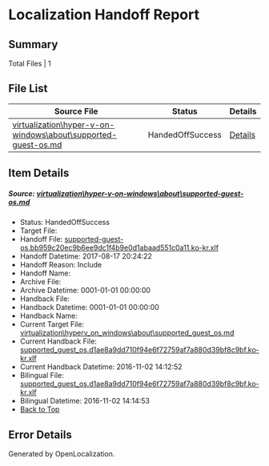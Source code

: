 # <a name='report-top'></a> Localization Handoff Report

## Summary
 Total Files | 1

## File List
 Source File | Status | Details 
 ----------- | ------ | ------- 
 [virtualization\hyper-v-on-windows\about\supported-guest-os.md](https://github.com/Microsoft/Virtualization-Documentation-Private/blob/63e890ad2caae3ce55503af81c6c5ff0d1e630f6/virtualization/hyper-v-on-windows/about/supported-guest-os.md) | HandedOffSuccess | [Details](#ac1ec3740cfa75acd8c005df3f67531c693cd914110)

## Item Details
##### <a name='ac1ec3740cfa75acd8c005df3f67531c693cd914110'></a> Source: [virtualization\hyper-v-on-windows\about\supported-guest-os.md](https://github.com/Microsoft/Virtualization-Documentation-Private/blob/63e890ad2caae3ce55503af81c6c5ff0d1e630f6/virtualization/hyper-v-on-windows/about/supported-guest-os.md)
* Status: HandedOffSuccess
* Target File: 
* Handoff File: [supported-guest-os.bb959c20ec9b6ee9dc1f4b9e0d1abaad551c0a11.ko-kr.xlf](https://github.com/MicrosoftDocs/Virtualization-Documentation-Private.handoff/blob/7d7838e24976cd9b5e04319b7c73fcaa2face26f/ol-handoff/MicrosoftDocs/Virtualization-Documentation-Private.ko-kr/live/supported-guest-os.bb959c20ec9b6ee9dc1f4b9e0d1abaad551c0a11.ko-kr.xlf)
* Handoff Datetime: 2017-08-17 20:24:22
* Handoff Reason: Include
* Handoff Name: 
* Archive File: 
* Archive Datetime: 0001-01-01 00:00:00
* Handback File: 
* Handback Datetime: 0001-01-01 00:00:00
* Handback Name: 
* Current Target File: [virtualization\hyperv_on_windows\about\supported_guest_os.md](https://github.com/MicrosoftDocs/Virtualization-Documentation-Private.ko-kr/blob/cb2bd068d5e690d25d0befe5a4ec17e8f1affb32/virtualization/hyperv_on_windows/about/supported_guest_os.md)
* Current Handback File: [supported_guest_os.d1ae8a9dd710f94e6f72759af7a880d39bf8c9bf.ko-kr.xlf](https://github.com/MicrosoftDocs/Virtualization-Documentation-Private.handback/blob/40e3dbc6b70ef50e8347a9907c9aa783b0b215db/ol-handback/Microsoft/Virtualization-Documentation-Private.ko-kr/live/supported_guest_os.d1ae8a9dd710f94e6f72759af7a880d39bf8c9bf.ko-kr.xlf)
* Current Handback Datetime: 2016-11-02 14:12:52
* Bilingual File: [supported_guest_os.d1ae8a9dd710f94e6f72759af7a880d39bf8c9bf.ko-kr.xlf](https://github.com/MicrosoftDocs/Virtualization-Documentation-Private.handback/blob/40e3dbc6b70ef50e8347a9907c9aa783b0b215db/ol-handback/Microsoft/Virtualization-Documentation-Private.ko-kr/live/supported_guest_os.d1ae8a9dd710f94e6f72759af7a880d39bf8c9bf.ko-kr.xlf)
* Bilingual Datetime: 2016-11-02 14:14:53
* [Back to Top](#report-top)


## Error Details

Generated by OpenLocalization.
